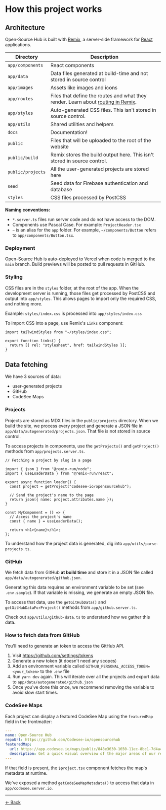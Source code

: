 # How this project works

## Architecture

Open-Source Hub is built with [Remix](https://remix.run), a server-side framework for [React](https://reactjs.org/) applications.

| Directory         | Description                                                                                                                     |
| ----------------- | ------------------------------------------------------------------------------------------------------------------------------- |
| `app/components`  | React components                                                                                                                |
| `app/data`        | Data files generated at build-time and not stored in source control                                                             |
| `app/images`      | Assets like images and icons                                                                                                    |
| `app/routes`      | Files that define the routes and what they render. Learn about [routing in Remix](https://remix.run/docs/en/v1/guides/routing). |
| `app/styles`      | Auto-generated CSS files. This isn't stored in source control.                                                                  |
| `app/utils`       | Shared utilities and helpers                                                                                                    |
| `docs`            | Documentation!                                                                                                                  |
| `public`          | Files that will be uploaded to the root of the website                                                                          |
| `public/build`    | Remix stores the build output here. This isn't stored in source control.                                                        |
| `public/projects` | All the user-generated projects are stored here                                                                                 |
| `seed`            | Seed data for Firebase authentication and database                                                                              |
| `styles`          | CSS files processed by PostCSS                                                                                                  |

**Naming conventions:**

- `*.server.ts` files run server code and do not have access to the DOM.
- Components use Pascal Case. For example: `ProjectHeader.tsx`
- `~` is an alias for the `app` folder. For example, `~/components/Button` refers to `app/components/Button.tsx`.

### Deployment

Open-Source Hub is auto-deployed to Vercel when code is merged to the `main` branch. Build previews will be posted to pull requests in GitHub.

### Styling

CSS files are in the `styles` folder, at the root of the app. When the development server is running, those files get processed by PostCSS and output into `app/styles`. This allows pages to import only the required CSS, and nothing more.

Example: `styles/index.css` is processed into `app/styles/index.css`

To import CSS into a page, use Remix's `Links` component:

```tsx
import tailwindStyles from "~/styles/index.css";

export function links() {
  return [{ rel: "stylesheet", href: tailwindStyles }];
}
```

## Data fetching

We have 3 sources of data:

- user-generated projects
- GitHub
- CodeSee Maps

### Projects

Projects are stored as MDX files in the `public/projects` directory. When we build the site, we process every project and generate a JSON file in `app/data/autogenerated/projects.json`. That file is not stored in source control.

To access projects in components, use the `getProjects()` and `getProject()` methods from `app/projects.server.ts`.

```tsx
// Fetching a project by slug in a page

import { json } from "@remix-run/node";
import { useLoaderData } from "@remix-run/react";

export async function loader() {
  const project = getProject("codesee-io/opensourcehub");

  // Send the project's name to the page
  return json({ name: project.attributes.name });
}

const MyComponent = () => {
  // Access the project's name
  const { name } = useLoaderData();

  return <h1>{name}</h1>;
};
```

To understand how the project data is generated, dig into `app/utils/parse-projects.ts`.

### GitHub

We fetch data from GitHub **at build time** and store it in a JSON file called `app/data/autogenerated/github.json`.

Generating this data requires an environment variable to be set (see `.env.sample`). If that variable is missing, we generate an empty JSON file.

To access that data, use the `getGitHubData()` and `getGitHubDataForProject()` methods from `app/github.server.ts`.

Check out `app/utils/github-data.ts` to understand how we gather this data.

### How to fetch data from GitHub

You'll need to generate an token to access the GitHub API.

1. Visit https://github.com/settings/tokens
2. Generate a new token (it doesn't need any scopes)
3. Add an environment variable called `GITHUB_PERSONAL_ACCESS_TOKEN=<your_token>` to the `.env` file
4. Run `yarn dev` again. This will iterate over all the projects and export data to `app/data/autogenerated/github.json`
5. Once you've done this once, we recommend removing the variable to avoid slow start times.

### CodeSee Maps

Each project can display a featured CodeSee Map using the `featuredMap` field in the frontmatter:

```yaml
---
name: Open-Source Hub
repoUrl: https://github.com/Codesee-io/opensourcehub
featuredMap:
  url: https://app.codesee.io/maps/public/848e3630-1650-11ec-8bc1-7d4a4822cc27
  description: Get a quick visual overview of the major areas of our repo!
---
```

If that field is present, the `$project.tsx` component fetches the map's metadata at runtime.

We've exposed a method `getCodeSeeMapMetadata()` to access that data in `app/codesee.server.io`.

---

[← Back](../README.md)
